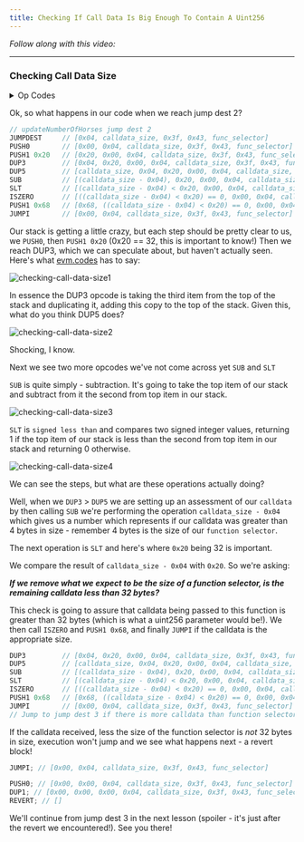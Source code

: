 ```yaml
---
title: Checking If Call Data Is Big Enough To Contain A Uint256
---
```


_Follow along with this video:_

---

### Checking Call Data Size

<details>
<Summary> Op Codes </summary>

    bytecode - 0x6080604052348015600e575f80fd5b5060a58061001b5f395ff3fe6080604052348015600e575f80fd5b50600436106030575f3560e01c8063cdfead2e146034578063e026c017146045575b5f80fd5b6043603f3660046059565b5f55565b005b5f5460405190815260200160405180910390f35b5f602082840312156068575f80fd5b503591905056fea2646970667358fe1220fe01fe6c40d0ed98f16c7769ffde7109d5fe9f9dfefe31769a77032ceb92497a64736f6c63430008140033

```js
    PUSH1 0x80 ✅
    PUSH1 0x40 ✅
    MSTORE ✅

    CALLVALUE ✅
    DUP1 ✅
    ISZERO ✅
    PUSH1 0x0e ✅
    JUMPI ✅

    PUSH0 ✅
    DUP1 ✅
    REVERT ✅

    JUMPDEST ✅
    POP ✅
    PUSH1 0xa5 ✅
    DUP1 ✅
    PUSH2 0x001b ✅
    PUSH0 ✅
    CODECOPY ✅
    PUSH0 ✅
    RETURN ✅
    INVALID ✅

    PUSH1 0x80 ✅
    PUSH1 0x40 ✅
    MSTORE ✅

    CALLVALUE ✅
    DUP1 ✅
    ISZERO ✅
    PUSH1 0x0e ✅
    JUMPI ✅

    PUSH0 ✅
    DUP1 ✅
    REVERT ✅

    JUMPDEST ✅
    POP ✅
    PUSH1 0x04 ✅
    CALLDATASIZE ✅
    LT ✅
    PUSH1 0x30 ✅
    JUMPI ✅

    PUSH0 ✅
    CALLDATALOAD ✅
    PUSH1 0xe0 ✅
    SHR ✅

    DUP1 ✅
    PUSH4 0xcdfead2e ✅
    EQ ✅
    PUSH1 0x34 ✅
    JUMPI ✅

    DUP1
    PUSH4 0xe026c017
    EQ
    PUSH1 0x45
    JUMPI

    JUMPDEST ✅
    PUSH0 ✅
    DUP1 ✅
    REVERT ✅

    JUMPDEST ✅
    PUSH1 0x43 ✅
    PUSH1 0x3f ✅
    CALLDATASIZE ✅
    PUSH1 0x04 ✅
    PUSH1 0x59 ✅
    JUMP ✅

    JUMPDEST
    PUSH0
    SSTORE
    JUMP
    JUMPDEST
    STOP
    JUMPDEST
    PUSH0
    SLOAD
    PUSH1 0x40
    MLOAD
    SWAP1
    DUP2
    MSTORE
    PUSH1 0x20
    ADD
    PUSH1 0x40
    MLOAD
    DUP1
    SWAP2
    SUB
    SWAP1
    RETURN

    JUMPDEST    //<--- We are here!
    PUSH0
    PUSH1 0x20
    DUP3
    DUP5
    SUB
    SLT
    ISZERO
    PUSH1 0x68
    JUMPI
    PUSH0
    DUP1
    REVERT
    JUMPDEST
    POP
    CALLDATALOAD
    SWAP2
    SWAP1
    POP
    JUMP
    INVALID
    LOG2
    PUSH5 0x6970667358
    INVALID
    SLT
    KECCAK256
    INVALID
    ADD
    INVALID
    PUSH13 0x40d0ed98f16c7769ffde7109d5
    INVALID
    SWAP16
    SWAP14
    INVALID
    INVALID
    BALANCE
    PUSH23 0x9a77032ceb92497a64736f6c63430008140033
```

</details>


Ok, so what happens in our code when we reach jump dest 2?

```js
// updateNumberOfHorses jump dest 2
JUMPDEST     // [0x04, calldata_size, 0x3f, 0x43, func_selector]
PUSH0        // [0x00, 0x04, calldata_size, 0x3f, 0x43, func_selector]
PUSH1 0x20   // [0x20, 0x00, 0x04, calldata_size, 0x3f, 0x43, func_selector]
DUP3         // [0x04, 0x20, 0x00, 0x04, calldata_size, 0x3f, 0x43, func_selector]
DUP5         // [calldata_size, 0x04, 0x20, 0x00, 0x04, calldata_size, 0x3f, 0x43, func_selector]
SUB          // [(calldata_size - 0x04), 0x20, 0x00, 0x04, calldata_size, 0x3f, 0x43, func_selector]
SLT          // [(calldata_size - 0x04) < 0x20, 0x00, 0x04, calldata_size, 0x3f, 0x43, func_selector]
ISZERO       // [((calldata_size - 0x04) < 0x20) == 0, 0x00, 0x04, calldata_size, 0x3f, 0x43, func_selector]
PUSH1 0x68   // [0x68, ((calldata_size - 0x04) < 0x20) == 0, 0x00, 0x04, calldata_size, 0x3f, 0x43, func_selector]
JUMPI        // [0x00, 0x04, calldata_size, 0x3f, 0x43, func_selector]
```

Our stack is getting a little crazy, but each step should be pretty clear to us, we `PUSH0`, then `PUSH1 0x20` (0x20 == 32, this is important to know!) Then we reach DUP3, which we can speculate about, but haven't actually seen. Here's what [evm.codes](https://www.evm.codes/#34?fork=cancun) has to say:

![checking-call-data-size1](/formal-verification-1/51-Checking-If-Call-Data-Is-Big-Enough-To-Contain-A-Uint256/checking-call-data-size1.png)

In essence the DUP3 opcode is taking the third item from the top of the stack and duplicating it, adding this copy to the top of the stack. Given this, what do you think DUP5 does?

![checking-call-data-size2](/formal-verification-1/51-Checking-If-Call-Data-Is-Big-Enough-To-Contain-A-Uint256/checking-call-data-size2.png)

Shocking, I know.

Next we see two more opcodes we've not come across yet `SUB` and `SLT`

`SUB` is quite simply - subtraction. It's going to take the top item of our stack and subtract from it the second from top item in our stack.

![checking-call-data-size3](/formal-verification-1/51-Checking-If-Call-Data-Is-Big-Enough-To-Contain-A-Uint256/checking-call-data-size3.png)

`SLT` is `signed less than` and compares two signed integer values, returning 1 if the top item of our stack is less than the second from top item in our stack and returning 0 otherwise.

![checking-call-data-size4](/formal-verification-1/51-Checking-If-Call-Data-Is-Big-Enough-To-Contain-A-Uint256/checking-call-data-size4.png)

We can see the steps, but what are these operations actually doing?

Well, when we `DUP3` > `DUP5` we are setting up an assessment of our `calldata` by then calling `SUB` we're performing the operation `calldata_size - 0x04` which gives us a number which represents if our calldata was greater than 4 bytes in size - remember 4 bytes is the size of our `function selector`.

The next operation is `SLT` and here's where `0x20` being 32 is important.

We compare the result of `calldata_size - 0x04` with `0x20`. So we're asking:

**_If we remove what we expect to be the size of a function selector, is the remaining calldata less than 32 bytes?_**

This check is going to assure that calldata being passed to this function is greater than 32 bytes (which is what a uint256 parameter would be!). We then call `ISZERO` and `PUSH1 0x68`, and finally `JUMPI` if the calldata is the appropriate size.

```js
DUP3         // [0x04, 0x20, 0x00, 0x04, calldata_size, 0x3f, 0x43, func_selector]
DUP5         // [calldata_size, 0x04, 0x20, 0x00, 0x04, calldata_size, 0x3f, 0x43, func_selector]
SUB          // [(calldata_size - 0x04), 0x20, 0x00, 0x04, calldata_size, 0x3f, 0x43, func_selector]
SLT          // [(calldata_size - 0x04) < 0x20, 0x00, 0x04, calldata_size, 0x3f, 0x43, func_selector]
ISZERO       // [((calldata_size - 0x04) < 0x20) == 0, 0x00, 0x04, calldata_size, 0x3f, 0x43, func_selector]
PUSH1 0x68   // [0x68, ((calldata_size - 0x04) < 0x20) == 0, 0x00, 0x04, calldata_size, 0x3f, 0x43, func_selector]
JUMPI        // [0x00, 0x04, calldata_size, 0x3f, 0x43, func_selector]
// Jump to jump dest 3 if there is more calldata than function selector + 0x20!
```

If the calldata received, less the size of the function selector is _not_ 32 bytes in size, execution won't jump and we see what happens next - a revert block!

```js
JUMPI; // [0x00, 0x04, calldata_size, 0x3f, 0x43, func_selector]

PUSH0; // [0x00, 0x00, 0x04, calldata_size, 0x3f, 0x43, func_selector]
DUP1; // [0x00, 0x00, 0x00, 0x04, calldata_size, 0x3f, 0x43, func_selector]
REVERT; // []
```

We'll continue from jump dest 3 in the next lesson (spoiler - it's just after the revert we encountered!). See you there!
